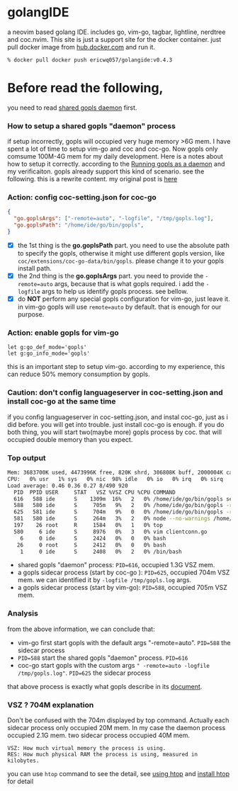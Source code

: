 # golangIDE

a neovim based golang IDE. includes go, vim-go, tagbar, lightline, nerdtree and coc.nvim. This site is just a support site for the docker container.
just pull docker image from [hub.docker.com](https://hub.docker.com/r/ericwq057/golangide) and run it. 
```
% docker pull docker push ericwq057/golangide:v0.4.3
```

# Before read the following, 
you need to read [shared gopls daemon](shared-gopls-daemon.md) first. 

### How to setup a shared gopls "daemon" process
if setup incorrectly, gopls will occupied very huge memory >6G mem. I have spent a lot of time to setup vim-go and coc and coc-go. Now gopls  only comsume 100M-4G mem for my daily development. Here is a notes about how to setup it correctly. according to the [Running gopls as a daemon](https://github.com/golang/tools/blob/master/gopls/doc/daemon.md)  and my verificaiton. gopls already support this kind of scenario. see the following.
this is a rewrite content. my original post is [here](https://github.com/josa42/coc-go/issues/76#issuecomment-678752724)

### Action:  config coc-setting.json for coc-go
```json
{
  "go.goplsArgs": ["-remote=auto", "-logfile", "/tmp/gopls.log"],
  "go.goplsPath": "/home/ide/go/bin/gopls",
}
```
- [x] the 1st thing is the **go.goplsPath** part. you need to use the absolute path to specify the gopls, otherwise it might use different gopls version, like ```coc/extensions/coc-go-data/bin/gopls```. please change it to your gopls install path.
- [x] the 2nd thing is the **go.goplsArgs** part. you need to provide the ```-remote=auto``` args, because that is what gopls required. i add the ```-logfile``` args to help us identify gopls process. see bellow.
- [x] do **NOT** perform any special gopls configuration for vim-go, just leave it. in vim-go gopls will use ```remote=auto``` by default. that is enough for our purpose.

### Action:  enable gopls for vim-go
```vimscript
let g:go_def_mode='gopls'
let g:go_info_mode='gopls'
```
this is an important step to setup vim-go. according to my experience, this can reduce 50% memory consumption by gopls.

### Caution: don't config languageserver in coc-setting.json and install coc-go at the same time
if you config languageserver in coc-setting.json, and instal coc-go, just as i did before. you will get into trouble.  just install coc-go is enough. if you do both thing, you will start two(maybe more) gopls process by coc. that will occupied double memory than you expect.

### Top output 
```sh
Mem: 3683700K used, 4473996K free, 820K shrd, 306808K buff, 2000004K cached
CPU:   0% usr   1% sys   0% nic  98% idle   0% io   0% irq   0% sirq
Load average: 0.46 0.36 0.27 8/490 920
  PID  PPID USER     STAT   VSZ %VSZ CPU %CPU COMMAND
  616   588 ide      S    1309m  16%   2   0% /home/ide/go/bin/gopls serve -listen unix;/tmp/gopls-0285b6-daemon.shared -listen.timeout 1m0s
  588   580 ide      S     705m   9%   2   0% /home/ide/go/bin/gopls -remote=auto
  625   581 ide      S     704m   9%   0   0% /home/ide/go/bin/gopls -remote=auto -logfile /tmp/gopls.log
  581   580 ide      S     264m   3%   2   0% node --no-warnings /home/ide/.vim/pack/coc/start/coc.nvim-0.0.78/build/index.js
  197    26 root     R     1584   0%   1   0% top
  580     6 ide      S     8976   0%   3   0% vim clientconn.go
    6     0 ide      S     2424   0%   0   0% bash
   26     0 root     S     2412   0%   0   0% bash
    1     0 ide      S     2408   0%   2   0% /bin/bash
```
* shared gopls "daemon" process: ```PID=616```, occupied 1.3G VSZ mem.
* a gopls sidecar  process (start by coc-go ): ```PID=625```, occupied 704m VSZ mem. we can identified it by ```-logfile /tmp/gopls.log``` args.
* a gopls sidecar process (start by vim-go): ```PID=588```, occupied 705m VSZ mem.
### Analysis
from the above information, we can conclude that: 
* vim-go first start gopls with the default args "-remote=auto".  ```PID=588``` the sidecar process
* ```PID=588``` start the shared gopls "daemon" process. ```PID=616```
* coc-go start gopls with the custom args ```" -remote=auto -logfile /tmp/gopls.log"```. ```PID=625``` the sidecar process

that above process is exactly what gopls describe in its [document](https://github.com/golang/tools/blob/master/gopls/doc/daemon.md).

### VSZ ? 704M explanation
Don't be confused with the 704m displayed by top command.  Actually each sidecar process only occupied 20M mem. In my case the daemon process occupied 2.1G mem. two sidecar process occupied 40M mem.
```
VSZ: How much virtual memory the process is using.
RES: How much physical RAM the process is using, measured in kilobytes.
```
you can use ```htop``` command to see the detail, see [using htop](https://www.deonsworld.co.za/2012/12/20/understanding-and-using-htop-monitor-system-resources/#:~:text=RES%20stands%20for%20the%20resident,actually%20sharable%20memory%20or%20libraries.) and [install htop](https://www.cyberciti.biz/faq/install-htop-on-alpine-linux-using-apk/) for detail

